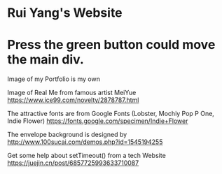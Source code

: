 # Rui Yang's Website

# Press the green button could move the main div.

Image of my Portfolio is my own

Image of Real Me from famous artist MeiYue
https://www.ice99.com/novelty/2878787.html

The attractive fonts are from Google Fonts
(Lobster, Mochiy Pop P One, Indie Flower)
https://fonts.google.com/specimen/Indie+Flower

The envelope background is designed by
http://www.100sucai.com/demos.php?id=1545194255

Get some help about setTimeout() from a tech Website
https://juejin.cn/post/6857725993633710087
